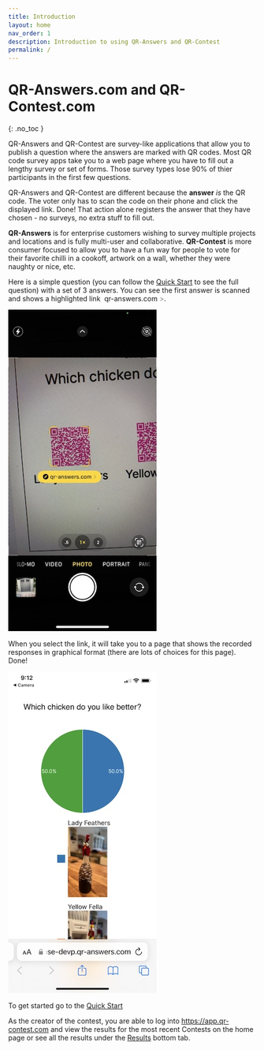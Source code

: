 ```yaml
---
title: Introduction
layout: home
nav_order: 1
description: Introduction to using QR-Answers and QR-Contest
permalink: /
---
```


# QR-Answers.com and QR-Contest.com
{: .no_toc }

QR-Answers and QR-Contest are survey-like applications that allow you to publish a question where the answers are marked with QR codes.  Most QR code survey apps take you to a web page where you have to fill out a lengthy survey or set of forms.  Those survey types lose 90% of thier participants in the first few questions.

QR-Answers and QR-Contest are different because the **answer** *is* the QR code.  The voter only has to scan the code on their phone and click the displayed link. Done!  That action alone registers the answer that they have chosen - no surveys, no extra stuff to fill out.

 **QR-Answers** is for enterprise customers wishing to survey multiple projects and locations and is fully multi-user and collaborative.  **QR-Contest** is more consumer focused to allow you to have a fun way for people to vote for their favorite chilli in a cookoff, artwork on a wall, whether they were naughty or nice, etc.

Here is a simple question (you can follow the [Quick Start](docs/quickstart) to see the full question) with a set of 3 answers.  You can see the first answer is scanned and shows a highlighted link <span class="phone-link"><span style="font-size: .5em; margin-right: 4px;"><i class="fa-solid fa-link"></i></span>qr-answers.com <span style="color: gray">></span></span>.

<img class="image-border" alt="Answer scan" src="assets/images/answer_scan.jpeg">

When you select the link, it will take you to a page that shows the recorded responses in graphical format (there are lots of choices for this page).  Done!

<img class="image-border" alt="Responses" src="assets/images/response.jpeg" >

To get started go to the [Quick Start](docs/quickstart)

As the creator of the contest, you are able to log into https://app.qr-contest.com and view the results for the most recent Contests on the home page or see all the results under the [Results](docs/results) bottom tab.
